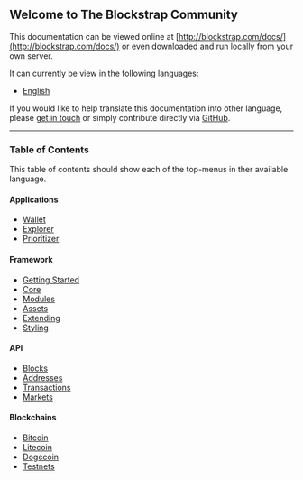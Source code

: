 ## Welcome to The Blockstrap Community

This documentation can be viewed online at [http://blockstrap.com/docs/](http://blockstrap.com/docs/) or even downloaded and run locally from your own server.

It can currently be view in the following languages:

* [English](en/)

If you would like to help translate this documentation into other language, please [get in touch](http://blockstrap.com/contact) or simply contribute directly via [GitHub](http://github.com/blockstrap/docs).

----------

### Table of Contents

This table of contents should show each of the top-menus in ther available language.

#### Applications

* [Wallet](en/applications/wallet/)
* [Explorer](en/applications/explorer/)
* [Prioritizer](en/applications/prioritizer/)

#### Framework

* [Getting Started](en/framework/started/)
* [Core](en/framework/core/)
* [Modules](en/framework/modules/)
* [Assets](en/framework/assets/)
* [Extending](en/framework/extending/)
* [Styling](en/framework/styling/)

#### API

* [Blocks](en/api/v0/blocks/)
* [Addresses](en/api/v0/addresses/)
* [Transactions](en/api/v0/transactions/)
* [Markets](en/api/v0/markets/)


#### Blockchains

* [Bitcoin](en/blockchains/bitcoin/)
* [Litecoin](en/blockchains/litecoin/)
* [Dogecoin](en/blockchains/dogecoin/)
* [Testnets](en/blockchains/testnets/)
